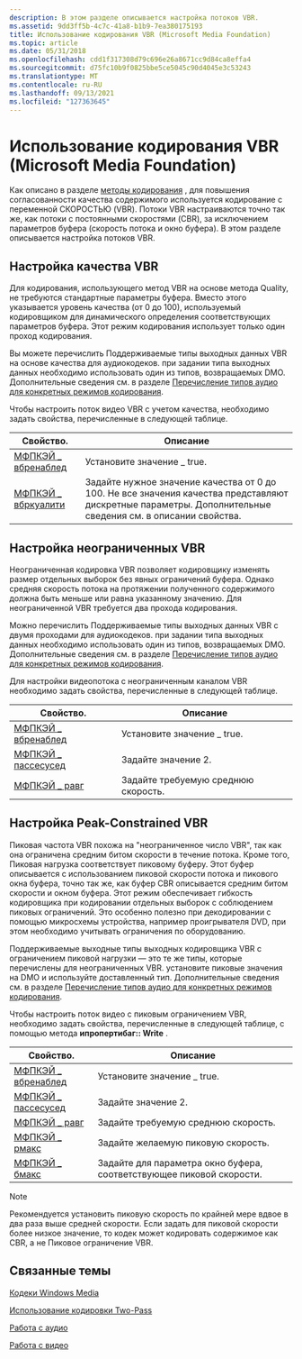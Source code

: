 ```yaml
---
description: В этом разделе описывается настройка потоков VBR.
ms.assetid: 9dd3ff5b-4c7c-41a8-b1b9-7ea380175193
title: Использование кодирования VBR (Microsoft Media Foundation)
ms.topic: article
ms.date: 05/31/2018
ms.openlocfilehash: cdd1f317308d79c696e26a8671cc9d84ca8effa4
ms.sourcegitcommit: d75fc10b9f0825bbe5ce5045c90d4045e3c53243
ms.translationtype: MT
ms.contentlocale: ru-RU
ms.lasthandoff: 09/13/2021
ms.locfileid: "127363645"
---
```

# <a name="using-vbr-encoding-microsoft-media-foundation"></a>Использование кодирования VBR (Microsoft Media Foundation)

Как описано в разделе [методы кодирования](encodingmethods.md) , для повышения согласованности качества содержимого используется кодирование с переменной СКОРОСТЬЮ (VBR). Потоки VBR настраиваются точно так же, как потоки с постоянными скоростями (CBR), за исключением параметров буфера (скорость потока и окно буфера). В этом разделе описывается настройка потоков VBR.

## <a name="configuring-quality-based-vbr"></a>Настройка качества VBR

Для кодирования, использующего метод VBR на основе метода Quality, не требуются стандартные параметры буфера. Вместо этого указывается уровень качества (от 0 до 100), используемый кодировщиком для динамического определения соответствующих параметров буфера. Этот режим кодирования использует только один проход кодирования.

Вы можете перечислить Поддерживаемые типы выходных данных VBR на основе качества для аудиокодеков. при задании типа выходных данных необходимо использовать один из типов, возвращаемых DMO. Дополнительные сведения см. в разделе [Перечисление типов аудио для конкретных режимов кодирования](enumeratingaudiotypesforspecificencodingmodes.md).

Чтобы настроить поток видео VBR с учетом качества, необходимо задать свойства, перечисленные в следующей таблице.



| Свойство.                                            | Описание                                                                                                                                             |
|-----------------------------------------------------|---------------------------------------------------------------------------------------------------------------------------------------------------------|
| [МФПКЭЙ \_ вбренаблед](mfpkey-vbrenabledproperty.md) | Установите значение \_ true.                                                                                                                                   |
| [МФПКЭЙ \_ вбркуалити](mfpkey-vbrqualityproperty.md) | Задайте нужное значение качества от 0 до 100. Не все значения качества представляют дискретные параметры. Дополнительные сведения см. в описании свойства. |



 

## <a name="configuring-unconstrained-vbr"></a>Настройка неограниченных VBR

Неограниченная кодировка VBR позволяет кодировщику изменять размер отдельных выборок без явных ограничений буфера. Однако средняя скорость потока на протяжении полученного содержимого должна быть меньше или равна указанному значению. Для неограниченной VBR требуется два прохода кодирования.

Можно перечислить Поддерживаемые типы выходных данных VBR с двумя проходами для аудиокодеков. при задании типа выходных данных необходимо использовать один из типов, возвращаемых DMO. Дополнительные сведения см. в разделе [Перечисление типов аудио для конкретных режимов кодирования](enumeratingaudiotypesforspecificencodingmodes.md).

Для настройки видеопотока с неограниченным каналом VBR необходимо задать свойства, перечисленные в следующей таблице.



| Свойство.                                            | Описание                          |
|-----------------------------------------------------|--------------------------------------|
| [МФПКЭЙ \_ вбренаблед](mfpkey-vbrenabledproperty.md) | Установите значение \_ true.                |
| [МФПКЭЙ \_ пассесусед](mfpkey-passesusedproperty.md) | Задайте значение 2.                            |
| [МФПКЭЙ \_ равг](mfpkey-ravgproperty.md)             | Задайте требуемую среднюю скорость. |



 

## <a name="configuring-peak-constrained-vbr"></a>Настройка Peak-Constrained VBR

Пиковая частота VBR похожа на "неограниченное число VBR", так как она ограничена средним битом скорости в течение потока. Кроме того, Пиковая нагрузка соответствует пиковому буферу. Этот буфер описывается с использованием пиковой скорости потока и пикового окна буфера, точно так же, как буфер CBR описывается средним битом скорости и окном буфера. Этот режим обеспечивает гибкость кодировщика при кодировании отдельных выборок с соблюдением пиковых ограничений. Это особенно полезно при декодировании с помощью микросхемы устройства, например проигрывателя DVD, при этом необходимо учитывать ограничения по оборудованию.

Поддерживаемые выходные типы выходных кодировщика VBR с ограничением пиковой нагрузки — это те же типы, которые перечислены для неограниченных VBR. установите пиковые значения на DMO и используйте доставленный тип. Дополнительные сведения см. в разделе [Перечисление типов аудио для конкретных режимов кодирования](enumeratingaudiotypesforspecificencodingmodes.md).

Чтобы настроить поток видео с пиковым ограничением VBR, необходимо задать свойства, перечисленные в следующей таблице, с помощью метода **ипропертибаг:: Write** .



| Свойство.                                            | Описание                                                     |
|-----------------------------------------------------|-----------------------------------------------------------------|
| [МФПКЭЙ \_ вбренаблед](mfpkey-vbrenabledproperty.md) | Установите значение \_ true.                                           |
| [МФПКЭЙ \_ пассесусед](mfpkey-passesusedproperty.md) | Задайте значение 2.                                                       |
| [МФПКЭЙ \_ равг](mfpkey-ravgproperty.md)             | Задайте требуемую среднюю скорость.                            |
| [МФПКЭЙ \_ рмакс](mfpkey-rmaxproperty.md)             | Задайте желаемую пиковую скорость.                               |
| [МФПКЭЙ \_ бмакс](mfpkey-bmaxproperty.md)             | Задайте для параметра окно буфера, соответствующее пиковой скорости. |



 

> [!Note]  
> Рекомендуется установить пиковую скорость по крайней мере вдвое в два раза выше средней скорости. Если задать для пиковой скорости более низкое значение, то кодек может кодировать содержимое как CBR, а не Пиковое ограничение VBR.

 

## <a name="related-topics"></a>Связанные темы

<dl> <dt>

[Кодеки Windows Media](windows-media-codecs.md)
</dt> <dt>

[Использование кодировки Two-Pass](usingtwoencodingpasses.md)
</dt> <dt>

[Работа с аудио](workingwithaudio.md)
</dt> <dt>

[Работа с видео](workingwithvideo.md)
</dt> </dl>

 

 



